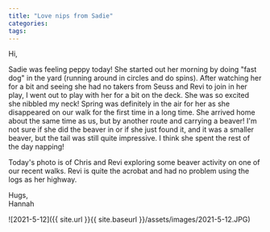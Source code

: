 ```yaml
---
title: "Love nips from Sadie"
categories:
tags:
---
```


Hi,

Sadie was feeling peppy today! She started out her morning by doing "fast dog" in the yard (running around in circles and do spins). After watching her for a bit and seeing she had no takers from Seuss and Revi to join in her play, I went out to play with her for a bit on the deck. She was so excited she nibbled my neck! Spring was definitely in the air for her as she disappeared on our walk for the first time in a long time. She arrived home about the same time as us, but by another route and carrying a beaver! I'm not sure if she did the beaver in or if she just found it, and it was a smaller beaver, but the tail was still quite impressive. I think she spent the rest of the day napping!

Today's photo is of Chris and Revi exploring some beaver activity on one of our recent walks. Revi is quite the acrobat and had no problem using the logs as her highway.

Hugs,<br />
Hannah

![2021-5-12]({{ site.url }}{{ site.baseurl }}/assets/images/2021-5-12.JPG)